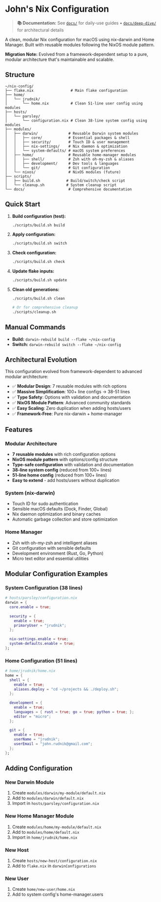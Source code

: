 # John's Nix Configuration

> **📚 Documentation:** See [`docs/`](docs/) for daily-use guides • [`docs/deep-dive/`](docs/deep-dive/) for architectural details

A clean, modular Nix configuration for macOS using nix-darwin and Home Manager. Built with reusable modules following the NixOS module pattern.

**Migration Note:** Evolved from a framework-dependent setup to a pure, modular architecture that's maintainable and scalable.

## Structure

```
~/nix-config/
├── flake.nix                 # Main flake configuration
├── home/
│   └── jrudnik/
│       └── home.nix          # Clean 51-line user config using modules
├── hosts/
│   └── parsley/
│       └── configuration.nix # Clean 38-line system config using modules
├── modules/
│   ├── darwin/              # Reusable Darwin system modules
│   │   ├── core/            # Essential packages & shell
│   │   ├── security/        # Touch ID & user management
│   │   ├── nix-settings/    # Nix daemon & optimization
│   │   └── system-defaults/ # macOS system preferences
│   ├── home/                # Reusable home-manager modules
│   │   ├── shell/           # Zsh with oh-my-zsh & aliases
│   │   ├── development/     # Dev tools & languages
│   │   └── git/             # Git configuration
│   └── nixos/               # NixOS modules (future)
├── scripts/
│   ├── build.sh            # Build/switch/check script
│   └── cleanup.sh          # System cleanup script
└── docs/                    # Comprehensive documentation
```

## Quick Start

1. **Build configuration (test):**
   ```bash
   ./scripts/build.sh build
   ```

2. **Apply configuration:**
   ```bash
   ./scripts/build.sh switch
   ```

3. **Check configuration:**
   ```bash
   ./scripts/build.sh check
   ```

4. **Update flake inputs:**
   ```bash
   ./scripts/build.sh update
   ```

5. **Clean old generations:**
   ```bash
   ./scripts/build.sh clean
   
   # Or for comprehensive cleanup
   ./scripts/cleanup.sh
   ```

## Manual Commands

- **Build:** `darwin-rebuild build --flake ~/nix-config`
- **Switch:** `darwin-rebuild switch --flake ~/nix-config`

## Architectural Evolution

This configuration evolved from framework-dependent to advanced modular architecture:

- ✅ **Modular Design**: 7 reusable modules with rich options
- ✅ **Massive Simplification**: 100+ line configs → 38-51 lines
- ✅ **Type Safety**: Options with validation and documentation
- ✅ **NixOS Module Pattern**: Advanced community standards
- ✅ **Easy Scaling**: Zero duplication when adding hosts/users
- ✅ **Framework-Free**: Pure nix-darwin + home-manager

## Features

### Modular Architecture
- **7 reusable modules** with rich configuration options
- **NixOS module pattern** with options/config structure
- **Type-safe configuration** with validation and documentation
- **38-line system config** (reduced from 100+ lines)
- **51-line home config** (reduced from 100+ lines)
- **Easy to extend** - add hosts/users without duplication

### System (nix-darwin)
- Touch ID for sudo authentication
- Sensible macOS defaults (Dock, Finder, Global)
- Nix daemon optimization and binary caches
- Automatic garbage collection and store optimization

### Home Manager
- Zsh with oh-my-zsh and intelligent aliases
- Git configuration with sensible defaults
- Development environment (Rust, Go, Python)
- Micro text editor and essential utilities

## Modular Configuration Examples

### System Configuration (38 lines)
```nix
# hosts/parsley/configuration.nix
darwin = {
  core.enable = true;
  
  security = {
    enable = true;
    primaryUser = "jrudnik";
  };
  
  nix-settings.enable = true;
  system-defaults.enable = true;
};
```

### Home Configuration (51 lines)
```nix
# home/jrudnik/home.nix
home = {
  shell = {
    enable = true;
    aliases.deploy = "cd ~/projects && ./deploy.sh";
  };
  
  development = {
    enable = true;
    languages = { rust = true; go = true; python = true; };
    editor = "micro";
  };
  
  git = {
    enable = true;
    userName = "jrudnik";
    userEmail = "john.rudnik@gmail.com";
  };
};
```

## Adding Configuration

### New Darwin Module
1. Create `modules/darwin/my-module/default.nix`
2. Add to `modules/darwin/default.nix`
3. Import in `hosts/parsley/configuration.nix`

### New Home Manager Module
1. Create `modules/home/my-module/default.nix` 
2. Add to `modules/home/default.nix`
3. Import in `home/jrudnik/home.nix`

### New Host
1. Create `hosts/new-host/configuration.nix`
2. Add to `flake.nix` in `darwinConfigurations`

### New User
1. Create `home/new-user/home.nix`
2. Add to system config's home-manager.users
